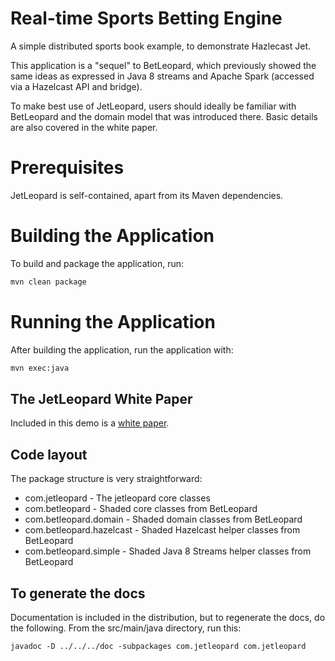 # Real-time Sports Betting Engine

A simple distributed sports book example, to demonstrate Hazlecast Jet.

This application is a "sequel" to BetLeopard, which previously showed the same ideas as expressed in Java 8 streams and Apache Spark (accessed via a Hazelcast API and bridge).

To make best use of JetLeopard, users should ideally be familiar with BetLeopard and the domain model that was introduced there.
Basic details are also covered in the white paper.

# Prerequisites

JetLeopard is self-contained, apart from its Maven dependencies.

# Building the Application

To build and package the application, run:

```bash
mvn clean package
```

# Running the Application

After building the application, run the application with:

```bash
mvn exec:java
```

## The JetLeopard White Paper

Included in this demo is a [white paper](./JetLeopardWhitePaper.md).

## Code layout

The package structure is very straightforward:

* com.jetleopard - The jetleopard core classes
* com.betleopard - Shaded core classes from BetLeopard
* com.betleopard.domain - Shaded domain classes from BetLeopard
* com.betleopard.hazelcast - Shaded Hazelcast helper classes from BetLeopard
* com.betleopard.simple - Shaded Java 8 Streams helper classes from BetLeopard

## To generate the docs

Documentation is included in the distribution, but to regenerate the docs, do 
the following. From the src/main/java directory, run this:

```
javadoc -D ../../../doc -subpackages com.jetleopard com.jetleopard
```
